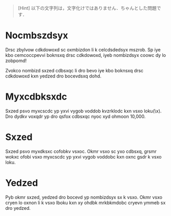 > [Hint] 以下の文字列は，文字化けではありません．ちゃんとした問題です．

# Nocmbszdsyx
Drsc zbylvow cdkdowoxd sc oxmbizdon li k celcdsdedsyx mszrob.
Sp iye kbo cemcoccpevvi boknsxq drsc cdkdowoxd, iyeb nombizdsyx coowc dy lo zobpomd!

Zvokco nombizd sxzed cdbsxqc li dro bevo iye kbo boknsxq drsc cdkdowoxd kxn yedzed dro bocevdsxq dohd.

# Myxcdbksxdc
Sxzed psvo myxcscdc yp yxvi vygob voddob kvzrklodc kxn vsxo loku(\x).
Dro dydkv voxqdr yp dro qsfox cdbsxqc nyoc xyd ohmoon 10,000.

# Sxzed
Sxzed psvo myxdksxc cofobkv vsxoc.
Okmr vsxo sc yxo cdbsxq, grsmr wokxc ofobi vsxo myxcscdc yp yxvi vygob voddobc kxn oxnc gsdr k vsxo loku.

# Yedzed
Pyb okmr sxzed, yedzed dro bocevd yp nombizdsyx sx k vsxo.
Okmr vsxo cryen lo oxnon li k vsxo lboku kxn xy ohdbk mrkbkmdobc cryevn ymmeb sx dro yedzed.

